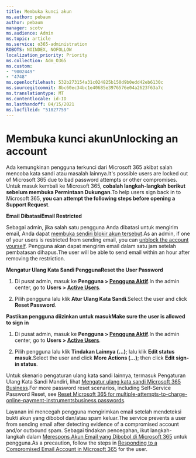 ```yaml
---
title: Membuka kunci akun
ms.author: pebaum
author: pebaum
manager: scotv
ms.audience: Admin
ms.topic: article
ms.service: o365-administration
ROBOTS: NOINDEX, NOFOLLOW
localization_priority: Priority
ms.collection: Adm_O365
ms.custom:
- "9002449"
- "4748"
ms.openlocfilehash: 532b273154a31c024825b150d9b0edd42eb6130c
ms.sourcegitcommit: 8bc60ec34bc1e40685e3976576e04a2623f63a7c
ms.translationtype: MT
ms.contentlocale: id-ID
ms.lasthandoff: 04/15/2021
ms.locfileid: "51827759"
---
```

# <a name="unlocking-an-account"></a><span data-ttu-id="e0de7-102">Membuka kunci akun</span><span class="sxs-lookup"><span data-stu-id="e0de7-102">Unlocking an account</span></span>

<span data-ttu-id="e0de7-103">Ada kemungkinan pengguna terkunci dari Microsoft 365 akibat salah mencoba kata sandi atau masalah lainnya.</span><span class="sxs-lookup"><span data-stu-id="e0de7-103">It's possible users are locked out of Microsoft 365 due to bad password attempts or other compromises.</span></span> <span data-ttu-id="e0de7-104">Untuk masuk kembali ke Microsoft 365, **cobalah langkah-langkah berikut sebelum membuka Permintaan Dukungan**.</span><span class="sxs-lookup"><span data-stu-id="e0de7-104">To help users sign back in to Microsoft 365, **you can attempt the following steps before opening a Support Request**.</span></span> 

<span data-ttu-id="e0de7-105">**Email Dibatasi**</span><span class="sxs-lookup"><span data-stu-id="e0de7-105">**Email Restricted**</span></span>

<span data-ttu-id="e0de7-106">Sebagai admin, jika salah satu pengguna Anda dibatasi untuk mengirim email, Anda dapat [membuka sendiri blokir akun tersebut](https://docs.microsoft.com/microsoft-365/security/office-365-security/removing-user-from-restricted-users-portal-after-spam).</span><span class="sxs-lookup"><span data-stu-id="e0de7-106">As an admin, if one of your users is restricted from sending email, you can [unblock the account yourself](https://docs.microsoft.com/microsoft-365/security/office-365-security/removing-user-from-restricted-users-portal-after-spam).</span></span> <span data-ttu-id="e0de7-107">Pengguna akan dapat mengirim email dalam satu jam setelah pembatasan dihapus.</span><span class="sxs-lookup"><span data-stu-id="e0de7-107">The user will be able to send email within an hour after removing the restriction.</span></span>

<span data-ttu-id="e0de7-108">**Mengatur Ulang Kata Sandi Pengguna**</span><span class="sxs-lookup"><span data-stu-id="e0de7-108">**Reset the User Password**</span></span>

1. <span data-ttu-id="e0de7-109">Di pusat admin, masuk ke **Pengguna > [Pengguna Aktif](https://admin.microsoft.com/Adminportal/Home?source=applauncher#/users)**.</span><span class="sxs-lookup"><span data-stu-id="e0de7-109">In the admin center, go to **Users > [Active Users](https://admin.microsoft.com/Adminportal/Home?source=applauncher#/users)**.</span></span>

2. <span data-ttu-id="e0de7-110">Pilih pengguna lalu klik **Atur Ulang Kata Sandi**.</span><span class="sxs-lookup"><span data-stu-id="e0de7-110">Select the user and click **Reset Password**.</span></span>

<span data-ttu-id="e0de7-111">**Pastikan pengguna diizinkan untuk masuk**</span><span class="sxs-lookup"><span data-stu-id="e0de7-111">**Make sure the user is allowed to sign in**</span></span>

1. <span data-ttu-id="e0de7-112">Di pusat admin, masuk ke **Pengguna > [Pengguna Aktif](https://admin.microsoft.com/Adminportal/Home?source=applauncher#/users)**.</span><span class="sxs-lookup"><span data-stu-id="e0de7-112">In the admin center, go to **Users > [Active Users](https://admin.microsoft.com/Adminportal/Home?source=applauncher#/users)**.</span></span>

2. <span data-ttu-id="e0de7-113">Pilih pengguna lalu klik **Tindakan Lainnya (...)**; lalu klik **Edit status masuk**.</span><span class="sxs-lookup"><span data-stu-id="e0de7-113">Select the user and click **More Actions (...)**; then click **Edit sign-in status**.</span></span>

<span data-ttu-id="e0de7-114">Untuk skenario pengaturan ulang kata sandi lainnya, termasuk Pengaturan Ulang Kata Sandi Mandiri, lihat [Mengatur ulang kata sandi Microsoft 365 Business](https://docs.microsoft.com/microsoft-365/admin/add-users/reset-passwords?view=o365-worldwide).</span><span class="sxs-lookup"><span data-stu-id="e0de7-114">For more password reset scenarios, including Self-Service Password Reset, see [Reset Microsoft 365 for multiple-attempts-to-charge-online-payment-instrumentsbusiness passwords](https://docs.microsoft.com/microsoft-365/admin/add-users/reset-passwords?view=o365-worldwide).</span></span>

<span data-ttu-id="e0de7-115">Layanan ini mencegah pengguna mengirimkan email setelah mendeteksi bukti akun yang dibobol dan/atau spam keluar.</span><span class="sxs-lookup"><span data-stu-id="e0de7-115">The service prevents a user from sending email after detecting evidence of a compromised account and/or outbound spam.</span></span> <span data-ttu-id="e0de7-116">Sebagai tindakan pencegahan, ikut langkah-langkah dalam [Merespons Akun Email yang Dibobol di Microsoft 365](https://docs.microsoft.com/microsoft-365/security/office-365-security/responding-to-a-compromised-email-account) untuk pengguna.</span><span class="sxs-lookup"><span data-stu-id="e0de7-116">As a precaution, follow the steps in [Responding to a Compromised Email Account in Microsoft 365](https://docs.microsoft.com/microsoft-365/security/office-365-security/responding-to-a-compromised-email-account) for the user.</span></span>
